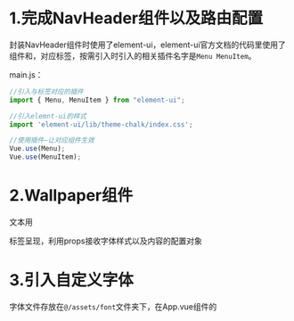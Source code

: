 # 1.完成NavHeader组件以及路由配置

封装NavHeader组件时使用了element-ui，element-ui官方文档的代码里使用了组件<el-menu>和<el-menu-item>，对应标签，按需引入时引入的相关插件名字是`Menu MenuItem`。

main.js：

~~~js
//引入与标签对应的插件
import { Menu, MenuItem } from "element-ui";

//引入elemnt-ui的样式
import 'element-ui/lib/theme-chalk/index.css';

//使用插件—让对应组件生效
Vue.use(Menu);
Vue.use(MenuItem);
~~~

# 2.Wallpaper组件

文本用<p>标签呈现，利用props接收字体样式以及内容的配置对象

# 3.引入自定义字体

字体文件存放在`@/assets/font`文件夹下，在App.vue组件的<style>中用`@font-face`自定义字体：

~~~css
@font-face {
  /*
  	font-family:指定自定义字体的字体名
    src:url指定自定义字体文件的路径;format与字体文件后缀对应（ttf对应truetype）
  */
  font-family: "庞门正道粗书体";
  font-weight: 400;
  src: 
    url(~@/assets/font/庞门正道粗书体.ttf) format("truetype");
}
~~~

免费字体文件下载网站：[免费字体 - 字体大全 - 字体安装包免费下载 - 图星人 (txrpic.com)](https://www.txrpic.com/ziti/?utm_source=360&utm_term=527)

# 4.Scale组件

模板内容：`<div class="container"><slot></slot></div>`，相当于一个组件外框，插槽<slot>替换为其它组件

# 5.Screen组件

类似于Scale组件的作用，做一个组件外框

# 6.Home页面基本结构

~~~html
<scale
  v-for="example in examples"
  :key="example.type"
  :data="example.scale"
>
  <screen :type="examples.type">
    <wallpaper :data="example.data" />
  </screen>
</scale>
~~~

# 7.Scale组件处理props接收的数据

props接受的数据width、height、x、y都是用数组表示的范围，我们在Scale组件中定义计算属性current，希望结合props接收的另外两个属性（progress、domain）得到一个对象，属性width、height、x、y值为具体值。

虽然暂时不明白计算的准确意义，但是current计算属性的实现还是有所收获的——**将一个对象加工处理成另一个（同属性名、不同值）对象**。

~~~js
current: function () {
  /*
  	this.data.range是一个对象，Object.keys获取其属性名的数组
  	利用数组的reduce方法重新构造一个对象：
  		一般reduce方法用来求和，我们把reduce的初始值也就是第二个参数设为{}，遍历方法
  		也就是第一个参数的函数体，每次为空对象添加一个属性
  */
  return Object.keys(this.data.range).reduce((obj, key) => {
    const [r0, r1] = this.data.range[key];//数组的解构赋值（对应位置进行赋值），得到
    /*
    	对属性key进行加工，得到key的值
    */
    obj[key] = ...;
    return obj;
  }, {});
},
~~~

# 8.Wallpaper可缩放实现

首先进行代码更新部分的解析：

## 新增方法：

### `@/utils/math.js-function map`：

~~~js
export function map(v, d0, d1, r0, r1) {
  const t = (v - d0) / (d1 - d0);
  return r0 * (1 - t) + r1 * t;
}
~~~

记返回值为`x`，由`r0 * (1 - t) + r1 * t = x`可得：

`(v - d0)/(d1 - d0) = (x - r0)/(r1 - r0)`

即d0和d1是一个范围，r0和r1是另一个范围，v属于[d0, d1]，**返回值x在[r0, r1]范围内的位置与v在[d0, d1]的位置相同**。

### `@/utils/math.js-function constrain`：（约束函数）

~~~js
export function constrain(value, min, max) {
  return Math.min(max, Math.max(min, value));
}
~~~

**返回三个数中大小中间的那一个数**（三个数，其中任意两个取大，再和另一个数取小，得到中间数）

## 新增混入：

### `@/mixins/useWindowScroll.js`：

~~~js
import { constrain } from "../utils/math";

export const useWindowScroll = (
  minY = 0,
  maxY = 200,
  minX = 0,
  maxX = 200
) => ({
  data: () => ({
    scrollY: 0,
    scrollX: 0,
  }),
  mounted: function() {
    window.addEventListener("mousewheel", ({ deltaY, deltaX }) => {
      this.scrollY = constrain(this.scrollY + deltaY, minY, maxY);
      this.scrollX = constrain(this.scrollX + deltaX, minX, maxX);
    });
  },
});
~~~

**给使用这个混入的组件增加并维护(通过监听window的鼠标滚动事件mousewheel)两个变量`scrollY`和`scrollX`记录鼠标滚动的程度**(PC端鼠标滚动只影响scrollY，scrollX意义不大)，且利用constrain函数，scrollY会被约束在minY和maxY之间。

### `@/mixins/useWindowSize.js`：

~~~js
export const useWindowSize = () => ({
  data: () => ({
    windowWidth: window.innerWidth,
    windowHeight: window.innerHeight,
  }),
  mounted: function() {
    window.addEventListener("resize", () => {
      this.windowWidth = window.innerWidth;
      this.windowHeight = window.innerHeight;
    });
  },
});
~~~

**给组件维护两个变量`windowWidth`和`windowHeight`实时记录浏览器窗口宽高**

plus：两个混入都是利用window对象，通过对window对象进行事件监听以及访问window对象的属性实现的。

## Scale组件结构与逻辑修改：

Scale组件通过props接收from、to、progress对象，from和to记录Scale的初始和结束状态（大小与位置），progress记录当前变化的进度，三个对象便可确定当前Scale组件的大小与位置。我们只需在使用Scale组件时固定from和to，动态传递progress对象，便可实现动态效果。

动态效果的基本实现逻辑就是给Scale的根元素动态添加style，修改定位属性`top`和`left`修改位置，修改`transform:scale()`的值修改大小。

plus：这里说一下`transform：scale`，通过scale并不是真正改变元素的像素大小，而是视觉效果上等价于改变像素大小（如果scale真正改变了元素的宽高像素值，那scale和width两者就构成无限循环增大的套娃了，这怎么可能）。所以我们Scale的宽高自始至终都不变，改变的只是transform-scale。然后再说一下`transformOrigin: '0 0'`这个属性，`transform`变化有一个中心点，默认在transform元素的中心位置，即`transformOrigin: '50% 50%'`，其实transformOrigin可以理解为transform变化的不动点：transform变化前后的图像重合的位置。之所以设置`transformOrigin: '0 0'`是因为我们缩放时位置改变是根据top和left，即元素左上角为中心进行定位，如果我们transform的不动点不在左上角就会出现视觉上top和left的偏移。

Scale组件内部维护计算属性`current`：

~~~js
computed: {
  current: function () {
    /*
    	解构赋值起别名
    */
    const { x: fromX, y: fromY, width: fromW, height: fromH } = this.from;
    const { x: toX, y: toY, width: toW, height: toH } = this.to;
    return {
      x: map(this.progress, 0, 1, fromX, toX),
      y: map(this.progress, 0, 1, fromY, toY),
      /*
      	记Home组件中的scale（toW / fromW、toH / fromH）为S
      	progress∈[0, 1],对应的scale的值∈[1, S]
      */
      scale: map(this.progress, 0, 1, 1, (toW / fromW + toH / fromH) / 2),
      width: fromW,
      height: fromH,
    };
  },
},
~~~

## Home组件结构与逻辑：

使用上面定义的两个混入，useWindowScroll混入维护的滚动程度变量scrollY的作用是动态关联`progress`；useWindowSize混入维护的浏览器大小数据windowWidth用来动态关联传递给<scale>的`to`对象，让缩小至最小时<scale>无论浏览器多大，始终处于中心位置。

# 9.<keep-alive>缓存导航列表里对应的几个路由组件，防止路由组件的销魂

# 10.Wallpaper组件用<canvas>代替<p>渲染画面

逻辑方面说白了就是把以前用样式表现的东西，现在通过canvas绘制出来，props接收的和样式相关的属性不变，但需要多加两个属性`width`和`height`，因为<canvas>绘制之前需要设置其大小。然后组件方法就一个`render`（渲染canvas内容），在组件`mounted`以及`props`配置属性改变时调用。

## 存在bug：

目前在Home组件中给Wallpaper组件传的配置项指定的字体是我们在App.vue的<style>中用`@font-face`自定义的字体，首次进入项目页面，或者进入项目页面后刷新，canvas绘制文字时字体不生效，一旦页面大小改变（Wallpaper中用watch监视了props属性的改变，会重新调用`render`方法），也就是再次调用`render`方法，字体就会立即生效。也就是说`mounted`中调用`render`函数时没能成功使用自定义字体。怀疑原因是`@font-face`自定义的字体并不是定义了就直接加载，而是在应用时动态加载，所以我认为是第一次调用`render`时初次使用自定义的字体，这时候自定义字体还没有加载成功，我们就进行了<canvas>的绘制，所以没有生效。当以后再调用`render`方法时字体已加载完毕，就可以正常绘制了。

## 解决bug：

我们只需保证每次渲染时执行`drawColorWords`之前字体已经加载完毕即可。`new FontFace`返回一个字体对象，字体对象的方法`load`根据字体是否已经加载成功返回`Promise`对象，**这里的加载成功是建立在@font-face自定义字体基础之上的，所谓加载成功就是指执行了@font-face，所以new FontFace不能脱离@font-face独立存在，App.vue中的@font-face不可删除**。如果字体加载成功，返回的`Promise`成功的原因就是这个字体对象，加载失败返回什么就不重要了。

我们只需要每次渲染时执行`drawColorWords`之前`await new FontFace().load()`即可保证字体加载完毕。

### FontFace：

FontFace构造函数，接收三个参数

* 第一个参数，字体名（要与对应的`@font-face`的字体名一致）
* 第二个参数，`url()`，url内写字体资源文件，目前项目中我们通过`import fontUrl from 字体文件`的方式获得url的内容（这个也和`@font-face`中url指向的文件一致）
* 第三个参数，字体配置对象，暂时项目中未用到。

FontFace对象的方法：`load`，根据字体是否加载成功返回Promise。

### 留下优化思路：

其实只有props数据发生改变进行`render`时才需要重新加载字体，而监听屏幕大小的改变时调用`render`函数，此时字体并没有改变，所以`render`中没必要`await new FontFace().load()`

# 11.Wallpaper增加pattern渲染模式

以前Wallpaper的props接受的bgcolor和textcolor分别对应背景颜色和文字颜色，`fillStyle`设置为对应的颜色然后填充背景和文字即可。这种渲染模式记为`color`渲染模式。在Wallpaper的props增加mode属性进行标识。

现在拓展mode的pattern模式。说白了就是在canvas进行填充背景和文字时设置`fillStyle`不是单纯的颜色，而是用`ctx.createPattern`创建的`fillStyle`。

对于pattern渲染模式，Wallpaper接收`background`和`text`属性从单一颜色拓展为对象类型：

~~~js
background: {
    backgroundColor: "white",
    type: "line",
    patternColor: "#ddd",//线条颜色
    rotation: -45,//线条旋转
},
~~~

Wallpaper中的`render`函数根据`mode`属性进行不同模式的渲染：

~~~js
async render() {
  await this.loadFont();
  switch (this.mode) {
    case "color":
      drawColorWords(this.$refs.canvas, this.width, this.height, this.options);
      break;
    case "pattern":
      drawPatternWords(this.$refs.canvas, this.width, this.height, this.options);
      break;
  }
},
~~~

核心就在于`drawPatternWords`如何实现的：

说白了我们和曾经的`color`渲染模式的区别就在于一个`fillStyle`的构造。

接下来从Wallpaper开始走一遍渲染流程：

~~~js
async render() {
      await this.loadFont();
      /*
      	Wallpaper组件props接收的mode参数值为"pattern"决定了进行pattern渲染，执行drawPatternWords
      */
      switch (this.mode) {
        case "color":
          drawColorWords(this.$refs.canvas, this.width, this.height, this.options);
          break;
        case "pattern":
          drawPatternWords(this.$refs.canvas, this.width, this.height, this.options);
          break;
      }
    },
~~~

进入`@/utils/canvas.js`的`drawPatternWords`方法：

~~~js
/*
	说白了drawPatternWords的作用就是一个语义化的连接drawWords的中间函数
*/
export function drawPatternWords(...args) {
    drawWords("pattern", ...args);
}
~~~

`function drawWords`：

~~~js
/*
	说白了我们绘制的核心逻辑就是两步：先填充矩形给整个canvas渲染背景，再填充文字渲染内容,具体不同的绘制模式就是决定了fillStyle的不同
	所以我们下面需要chooseFillStyle函数获得不用模式的填充样式fillStyle
*/
export function drawWords(type, canvas, width, height, { fontSize, background, text, title, fontFamily }) {
    let context = createContext(canvas, width, height);
    /*
    	进入chooseFillStyle获取type渲染类型（"pattern"）的填充样式
    */
    const { backgroundFillStyle, textFillStyle } = chooseFillStyle(type, {
        background,
        text,
        context,
    });
    context.beginPath();
    context.textAlign = "center";
    context.textBaseline = "middle";
    context.font = `${fontSize}px ${fontFamily}`;
    /*
    	设置填充样式fillStyle之后渲染背景
    */
    context.fillStyle = backgroundFillStyle;
    context.fillRect(0, 0, width, height);
    /*
    	设置填充样式fillStyle之后渲染文字
    */
    context.fillStyle = textFillStyle;
    context.fillText(title, width / 2, height / 2);
}
~~~

`function chooseFillStyle`：

~~~js
function chooseFillStyle(type, { background, text, context }) {
    /*
    	对于color渲染模式，当初Wallpaper组件接收的background和text值就是单纯的一个颜色值，直接返回这个颜色值作为填充背景即可
    */
    if (type === "color") {
        return {
            backgroundFillStyle: background,
            textFillStyle: text,
        };
    /*
    	对于pattern渲染模式，说白了核心就是利用canvas原生方法ctx.createPattern创建一个填充样式，createPattern方法封装了原生方法ctx.createPattern，这里我们进入createPattern方法
    */
    } else if (type === "pattern") {
        return {
            backgroundFillStyle: createPattern(context, background),
            textFillStyle: createPattern(context, text),
        };
    }
}
~~~

`createPattern`：

~~~js
function createPattern(
    containerContext,
    { type, width = 50, height = 50, rotation = 0, ...options }
) {
    /*
    	createPattern的核心逻辑是对containerContext.createPattern这个原生获取填充样式的方法进行封装
    	这个原生方法的第一个参数可以是image或者canvas，第二个参数为重复方式。
    	对于pattern渲染模式，我们使用canvas去构造填充样式。
    	pattern模式下Wallpaper接收的background和text是一个对象，其中的type属性决定了我们构造canvas的样式，type为"line"时，background或者text对象的几个属性为：
    	    type: "line",
    		backgroundColor: "#89E089",
            patternColor: "currentColor",
            rotation: -45,
        这几个属性属于background或者text（两者自己的对象就包含四个属性），我们利用这几个属性去绘制一个canvas，这个canvas是用来做containerContext.createPattern方法的第一个参数的
    */
        
    /*
    	下面就是构建做containerContext.createPattern方法的第一个参数的canvas
    	line函数就是给新创建的canvas画线条，背景颜色对应backgroundColor，线条颜色对应patternColor，下面进入line函数
    */
    const canvas = document.createElement("canvas");
    const context = createContext(canvas, width, height);

    switch (type) {
        case "line":
            line(context, width, height, options);
            break;
    }

    /*
    	用上面构造的canvas给ctx.createPattern创建一个填充样式
    */
    const pattern = containerContext.createPattern(canvas, "repeat");
    /*
    	pattern.setTransform，原生方法，修改fillStyle的变换矩阵（类似于canvas的transform方法）
    */
    const matrix = transformMatrix(2, rotation);
    pattern.setTransform(matrix);

    return pattern;
}
~~~

（line函数进行线条绘制/pattern.setTransform进行canvas旋转变换）

line函数进行线条绘制：

`function line`：

~~~js
function line(context, width, height, { backgroundColor, patternColor }) {
    /*
    	line函数只是把canvas背景绘制成backgroundColor颜色，垂直画一个颜色为patternColor的线条
    	旋转相关的效果在上面createPattern函数中进行处理
    */
    context.fillStyle = backgroundColor;
    context.fillRect(0, 0, width, height);
    context.strokeStyle = patternColor;
    context.beginPath();
    context.moveTo(50, 0);
    context.lineTo(50, 50);
    context.stroke();
}
~~~

pattern.setTransform进行canvas旋转变换：

`transformMatrix`：

~~~js
/*
	构造pattern.setTransform(matrix)的matrix参数，pattern.setTransform和ctx.transform方法参数类似，但pattern.setTransform参数是以一个数组形式，参数意义完全相同，只是格式不同。
	暂且先忽略dpr的值，其实abcd这样设置就等价于旋转变化用transform来表示而已（可回顾canvas学习笔记）。
*/
function transformMatrix(dpr, rotation) {
    const radian = (rotation * Math.PI) / 180;
    const matrix = {
        a: Math.cos(radian) * (1 / dpr),
        b: Math.sin(radian) * (1 / dpr),
        c: -Math.sin(radian) * (1 / dpr),
        d: Math.cos(radian) * (1 / dpr),
        e: 0,
        f: 0,
    };
    return matrix;
}
~~~

这样经过 画线+旋转（创建一个canvas上面画线，然后用这个canvas创建填充样式，让后让填充样式旋转变换），在`createPattern`函数中，我们就获得了一种`fillStyle`。`chooseFillStyle`函数中把背景和文字的fillStyle对象返回给`drawWords`函数，然后就是简单的填充样式设置之后的渲染了。

# 12.canvas画质优化

曾经创建canvas时直接`canvas.height = height`，`canvas.width = width`。这样相当于创建的canvas独立像素（canvas学习笔记相关概念）就是width*height的。**单位空间内（这个空间是指周围的dom形成的参照大小）canvas独立像素的多少决定了canvas的视觉清晰度**

~~~js
export function createContext(canvas, width, height) {
  /*
  	我们创建2width*2height独立像素的canvas
  	与之对应canvas的宽高（相对于周围dom）也变成了原来的2倍
  	我们需要canvas的相对dom的大小还是width*height的效果，就用过canvas.style.width去设置，设置为width*height(px)，就完成了在width*height(px)的dom空间内canvas有了更多的独立像素
  	但由于canvas绘制时的坐标以及长短都是基于独立像素的，所以要想处理后的canvas坐标与原来的canvas视觉效果统一，还需要执行context.scale(2, 2);
  */
  canvas.height = height * 2;
  canvas.width = width * 2;
  canvas.style.width = width + "px";
  canvas.style.height = height + "px";
  const context = canvas.getContext("2d");
  context.scale(2, 2);
  return context;
}
~~~

## `createPattern`封装方法中调用`transformMatrix`第一个参数的传值为2：

其实通过createPattern原生方法创建的`fillStyle`也是基与canvas独立单位填充时进行覆盖的。因为我们创建的canvas是独立像素在x和y方向都是2倍“密度”，所以进行transform修改pattern变换矩阵（同canvas变换矩阵）时a、b、c、d都除2。（由canvas学习笔记可知这个都除2的操作相当于canvas（pattern）缩放，让背景的线条更密集）。详细原理不很清楚（为什么时除2不是乘2，不清楚填充时fillStyle与canvas的匹配机制是px对应还是独立单位对应），但对应关系一定是这样。

# 13.Wallpaper增加image渲染模式

`drawImageWords`的绘制逻辑就是先执行`context.drawImage(image, 0, 0, width, height);`绘制图片作为背景，然后再在canvas中心绘制文本即可。

在执行`drawImageWords`之前，需要图片已经加载完毕

~~~js
async render() {
  await this.loadFont();
  switch (this.mode) {
    case "color":
      drawColorWords(this.$refs.canvas, this.width, this.height, this.options);
      break;
    case "pattern":
      drawPatternWords(this.$refs.canvas, this.width, this.height, this.options);
      break;
    case "image":
      /*
      	用await等待loadImage函数执行完毕
      */
      await this.loadImage();
      drawImageWords(this.$refs.canvas, this.width, this.height, { ...this.options, image: this.image });
      break;
  }
},
~~~

`loadImage`函数我认为写的就很精妙：需要充分理解`await`的作用：**等待await后面的函数执行完毕才继续执行后文代码**。

我们的目标就是希望image对象完全加载（表现就是执行onload函数），所以我们等待图片的生命周期onload函数执行完毕的代码：

~~~js
await new Promise((resolve) => {
    image.onload = function() {
        resolve(image);
    }
})
~~~

~~~js
async loadImage() {
  this.image = await new Promise((resolve)=>{
    const newImage = new Image();
    newImage.src = this.options.imageURL;
    newImage.onload = function() {
      resolve(newImage);
    }
  })
}
~~~

**我认为这也是一个模板型的代码：等待某些资源的某个生命周期（这个生命周期最好有相关的回调函数）：**

~~~js
await new Promise((resolve) => {
    资源.生命周期函数(){
        resolve()
    }	
})
~~~

# 14.背景用图片进行绘制时进行canvas与image的大小匹配

我们的目标是在canvas上绘制图片时，在不对图片进行改变宽高比的拉伸的情况下，尽可能多的展示出来图片的内容。

`context.drawImage(image, sx, sy, sw, sh, 0, 0, width, height)`，说白了我们就是要裁剪图片，也就是确定`sw`和`sh`

先比较图片和canvas的宽高比，如果canvas比较宽，那我们就以图片的宽为主：`sw = imageWidth`，这是为了尽可能多的展示出来图片的内容。

我们毕竟是要把图片渲染到canvas上，为了保证不改变呈现出来的图片的宽高比，就是要保证大小为`sw*sh`的图片和canvas的宽高比相同，我们令`sh = sw * contextAspect`。这样就保证执行`ctx.drawImage`时`sw*sh`的图片绘制到`width*height`的canvas上是等比例缩放。

~~~js
function drawImage(context, image, width, height) {
    const { width: imageWidth, height: imageHeight } = image;
    const imageAspect = imageHeight / imageWidth;
    const contextAspect = height / width;
    let sw, sh;
    if (imageAspect > contextAspect) {
        sw = imageWidth;
        sh = sw * contextAspect;
    } else {
        sh = imageHeight;
        sw = sh / contextAspect;
    }
    const sx = (imageWidth - sw) / 2;
    const sy = (imageHeight - sh) / 2;
    context.drawImage(image, sx, sy, sw, sh, 0, 0, width, height);
}
~~~

其实这个适配算法的形象理解为：我们脑中想象，让图片缩小至完全在canvas内部的中心位置（此时图片的两条对边紧贴canvas的两条边，具体是宽边紧贴还是高边紧贴那就和图片和canvas的宽高比有关了），我们想在canvas上呈现出来的图片的部分，就是：此时把图片等比例放大，直至另外两个在canvas内部的图片的对边紧贴canvas，此时canvas内部的图片部分，就是我们需要绘制的部分。

# 15.删除Scale组件，Scale组件负责的缩放以及定位功能用Home组件的一个<div>实现；给Screen组件增加图片边框

首先我们删除Scale组件，其缩放和定位由一个div完成的话，就把原来Scale组件中对于定位属性和大小属性的计算逻辑需要移动到Home组件中，所以Home组件中transform属性实际上就是Scale中的计算逻辑：

~~~js
transformed() {
  const { from, to } = this.dimension;
  const {
    x: fromX,
    y: fromY,
    width: fromW,
    height: fromH,
    scale: fromS,
  } = from;
  const { x: toX, y: toY, width: toW, height: toH, scale: toS } = to;
  return {
    x: map(this.progress, 0, 1, fromX, toX),
    y: map(this.progress, 0, 1, fromY, toY),
    width: map(this.progress, 0, 1, fromW, toW),
    height: map(this.progress, 0, 1, fromH, toH),
    scale: map(this.progress, 0, 1, fromS, toS),
  };
},
~~~

在这个版本之前，from、to对象中to的width和height代表是滚轮滚动后Wallpaper最终的大小（`width: this.windowWidth*scale;height: this.windowWidth * scale`），但现在from还是代表全屏，to只是代表Wallpaper矩形比例的变化（`width: this.windowWidth;height: this.windowWidth * macAspect`，width和height并没有乘scale）,所以现在Home组件中`transform`属性实时计算的width和height只是一种Wallpaper比例的呈现（鼠标滚动之前宽高比就是浏览器宽高比，且宽就是浏览器宽；向下滚动至极限时，宽高比就是mac机的宽高比）。在Home组件中，我们把transform实时计算的宽高传递给Screen和Wallpaper作为宽高，然后Home组件中的div通过`transform: scale(${transformed.scale}, ${transformed.scale})`进行缩放。这里说这个form和to就是因为曾经在scale组件中current计算的width和height一直都是定值from.width和from.height，计算逻辑移动到Home组件里了，transform.width和transfrom.height却成了用map函数实时计算的了，可能有点懵：宽高都动态传递给screen和Wallpaper了，那为什么还要div中使用transform进行缩放，那岂不是重复缩放了，其实不然，因为我们修改了to对象，to只是代表一种宽高比例的变化，而不是具体大小的变化，宽一直都是全屏宽，所以传给screen和Wallpaper的大小仍然某种程度上还是和以前一样，是一个定值。

Screen组件给Wallpaper添加图片边框

Screen组件：

~~~js
borderWidth: `${border.top}px ${border.right}px ${border.bottom}px ${border.left}px`,
borderStyle: 'solid',//默认值是none，需要设置为solid才有边框
borderImage: `url(${src})`,
borderImageSlice: `${meta.top} ${meta.right} ${meta.bottom} ${meta.left}`,
~~~

我们通过borderImage给wallpaper增加边框，borderImage和borderImageSlice属性配合使用，borderImageSlice是指把borderImage指定的图片按上、右、下、左的顺序画四条线，把图片分成9宫格，中间的一块默认丢弃，原图剩下四边四角，四角默认直接呈现应该是，四边默认会拉伸（这些都可以通过相关属性进行设置），也就是原图切出来的四边的图片拉伸后作为一个border边。光依靠上面这四个设置（边框不为none，有具体的边框宽度，用图片作为边框外观），其实我们就完成了边框的添加。

目前的难点就是：

我们的canvas大小是适配屏幕的，所谓屏幕适配就是浏览器展示多少，我们根据浏览器展示的大小获得一个大小，也就是说我们如果进行了页面缩放，我们浏览器中展示了很大的空间，其它的普通dom元素视觉上都变得很小（实际原因是浏览器展示范围变大），此时我们的canvas依然在我们眼中大小恒定，不会因为浏览器的大小缩放而在视觉上也随之缩小。我们希望我们给canvas添加的边框同样也适配屏幕，所以边框宽度就不能直接用borderImageSlice切图时用的meta（meta中切图时用的是边框的真实大小），图片Screen中border计算属性用来计算适配屏幕的边框宽度：

~~~js
border() {
  /*
  	containerWidth和containerHeight是Home组件中传过来的canvas的真实大小
  */
  const { width: containerWidth, height: containerHeight } = this;
  /*
  	meta中的大小数据都是指边框图片的真实大小，left、right、bottom和top指borderImageSlice切图时图片边缘距离对应切线的大小，我们可以用imageWidth - sliceLeft - sliceRight计算出边框图经过切图后中心部分留出了多少宽度用来呈现canvas
  */
  const {
    width: imageWidth,
    height: imageHeight,
    left: sliceLeft,
    right: sliceRight,
    bottom: sliceBottom,
    top: sliceTop,
  } = this.meta;
  const contentWidth = imageWidth - sliceLeft - sliceRight;
  const contentHeight = imageHeight - sliceBottom - sliceTop;
  /*
  	因为canvas的大小是适配屏幕的，我们让边框适配屏幕只需要让边框的大小和canvas保持固定一个比例即可
  	边框需要缩放的比例 = canvas真实大小 / 边框图片给canvas留的空间 = containerWidth / contentWidth
  */
  const ratioX = containerWidth / contentWidth;
  const ratioY = containerHeight / contentHeight;
  const left = Math.ceil(sliceLeft * ratioX);
  const right = Math.ceil(sliceRight * ratioX);
  const top = Math.ceil(sliceTop * ratioY);
  const bottom = Math.ceil(sliceBottom * ratioY);
  return {
    left,
    right,
    top,
    bottom,
    width: containerWidth,
    height: containerHeight,
  };
},
~~~

因为通过borderImage添加的边框一般都比较大，所以为了保证wallpaper的canvas仍然位于原先的位置：我们需要在Screen中用定位向上向左移动一下增加了边框的元素，最终Screen组件结构：

~~~html
<template>
  <div
    class="container"
    :style="{
      /*
            消除边框较大带来的内容偏移
      */
      left: -border.left + 'px',
      top: -border.top + 'px',
      /*
      		单纯大小的设置
      */
      width: border.width + 'px',
      height: border.height + 'px',
      /*
      		添加图片边框      
      */
      borderWidth: `${border.top}px ${border.right}px ${border.bottom}px ${border.left}px`,
      borderStyle: 'solid',
      borderImage: `url(${src})`,
      borderImageSlice: `${meta.top} ${meta.right} ${meta.bottom} ${meta.left}`,
    }"
  >
    <slot></slot>
  </div>
</template>
~~~

# 16.防止浏览器滚动条的出现

默认body标签的`overflow`属性值为`auto`，也就是当body内的元素超出body时，自动添加滚动条，设置为`overflow: hidden;`即可。

# 17.bug修复

## bug1:鼠标滚动缩放wallpaper时，canvas闪动（不能直接呈现出最终大小）

bug具体描述：因为Scroll组件的存在，我们观察此bug还是很清晰，我们注释掉Scroll组件，会清晰的发现：当我们滚动鼠标滚轮缩小Wallpaper时，第一瞬间缩小后的Wallpaper和缩小前的Wallpaper宽高比例相同，然后突然发生变化至width和height指定的理论宽高比；鼠标滚轮滚动放大Wallpaper时，同理，第一瞬间和放大前的宽高比相同，然后突然变化至理论宽高比。

原因：Home组件中`transform`计算属性根据滚动进度`progress`动态计算Wallpaper的宽高以及包裹Scroll组件的div的缩放比例scale。因为在鼠标滚动时`progress`值发生变化，导致`transform.scale`变化，会直接完成Wallpaper的缩放，但`progress`值发生变化同样导致了传递给Wallpaper的`height`值发生变化，Wallpaper中对width属性的监视，触发了`render`函数，导致Wallpaper重新渲染，高度再次变化，也就形成了我们看到的闪动bug。逻辑上其实这样写没问题，毕竟计算机高速计算，两者不应该这种顺序感这么强才对，应该就是一瞬间两者完成，不会闪动。究其原因是因为`render`函数耗时太大，准确来说是`render`函数加载字体耗时太大。不管每次渲染是否更换了新字体，我们都把字体重新加载一遍：

~~~js
async render() {
  /*
  	render函数体第一步：执行loadFont
  */
  await this.loadFont();
  switch (this.mode) {
    case "color":
      drawColorWords(this.$refs.canvas, this.width, this.height, this.options);
      break;
    case "pattern":
      drawPatternWords(this.$refs.canvas, this.width, this.height, this.options);
      break;
    case "image":
      await this.loadImage();
      drawImageWords(this.$refs.canvas, this.width, this.height, { ...this.options, image: this.image });
      break;
  }
},
~~~

`loadFont:`

~~~js
async loadFont() {
  /*
  	耗时关键：等待新字体加载完毕（new FontFace().load()函数）
  */
  this.fontFace = await new FontFace(this.options.fontFamily, `url(${this.options.fontURL})`).load();
},
~~~

所以我们要对字体加载进行优化：

~~~js
async loadFont() {
  /*
  	根据字体对象的loaded属性判断字体如果已经加载完毕就不再加载了
  */
  if(this.fontFace && this.fontFace.loaded) {
    return;
  }else {
    this.fontFace = await new FontFace(this.options.fontFamily, `url(${this.options.fontURL})`).load();
  }
},
~~~

经过字体加载的优化，目前对于`"color"`和`"pattern"`绘制模式，都不会出现闪动bug了，但是对于`"image"`绘制模式，还是会出现闪动bug，肯定是因为`loadImage();`函数的调用消耗了大量时间。需要进行优化：

~~~js
async loadImage() {
  /*
  	根据图片对象的complete属性判断图片如果加载完毕就不再加载了
  */
  if (this.image && this.image.complete) {
    return;
  } else {
    this.image = await new Promise((resolve) => {
      const newImage = new Image();
      newImage.src = this.options.imageURL;
      newImage.onload = function () {
        resolve(newImage);
      };
    });
  }
},
~~~

但是目前的优化逻辑，如果传入新的图片或者字体，也会判断为不再加载新的资源。所以还要修改一个逻辑，在检测到options发生变化时，让`this.image`和`this.fontFace`置为`undefined`，这样或许不是最有方案，但可以确保在新的图片或者字体传入时，我们会进行加载。

~~~js
options: {
  deep: true,
  handler(oldData, newData) {
    if (newData.fontURL !== oldData.fontURL) this.fontFace = undefined;
    if (newData.imageURL !== newData.imageURL) this.image = undefined;
    this.render();
  },
},
~~~

## bug2:如果把Screen组件注释掉，手动拉伸浏览器致使Wallpaper大小于位置进行变化，会出现边框残影，我认为应该是浏览器渲染速度低导致的，应该不是我们的错

创建canvas的上下文时不加边框即可。

# 18.Screen组件内使用element-ui走马灯组件呈现Wallpaper

其实简简单单用<el-carousel>和<el-carousel-item>去包裹<Wallpaper>即可，但是却一直出不来效果，经过排查发现因为Wallpaper组件中canvas标签用了一个div进行包裹，这个div使用了`flex`布局且`justify-content: center;`导致的。canvas外层的div结构已经删除。

# 19.提取Scale组件，完成定位功能（fixed可选）和缩放功能

Scale组件接收from和to两个状态对象和一个progress值，组件内部完成当前状态的计算。所以在把计算逻辑集成到Scale组件之后，Home组件需要得到当前的Scale的状态值（width和height）并传给Wallpaper和Screen（Home组件中维护data项screenSize对象）。所以使用全局事件总线给Home组件传值：**把`this.$emit`放在了transform计算属性里，经过测试，组件初始化时computed会执行一次，然后在每次transfrom变化时会再次执行，transform变化就代表Scale的当前状态值（width、height）发生改变，正好就传给父组件，比把$emit放在updated生命周期中要好（触发更加准确）。**

还有一个知识点：因为Scale组件的定位功能我们希望通过一个布尔值fixed来选择性使用（如果fixed为false，我们就只根据from、to、progress来计算宽高的当前状态），所以我们可以使用`:style`的数组写法：

~~~html
<div
:style="[
    fixed && {
    position: 'absolute',
    left: transformed.x + 'px',
    top: transformed.y + 'px',
    zIndex,
    },
    {
    transformOrigin: 'left top',
    transform: `scale(${transformed.scale}, ${transformed.scale})`,
    width: transformed.width + 'px',
    height: transformed.height + 'px',
    },
    styles,
]"
>
<slot />
</div>
~~~

（**数组里可以包含若干个样式集合对象，而且样式对象的生效与否可以通过布尔值动态控制：`:style="[bool&&{}]"`**）而且在计算`transfrom`的返回值时，我们使用了相同的语法结构：

~~~js
const boundingBox = {
    /*
    	若fixed为false，就没有后面的对象，说白了 fixed&&{} 就等价于if(fixed)return {}
    */
    ...(fixed && { x: map(progress, 0, 1, fromX, toX) }),
    ...(fixed && { y: map(progress, 0, 1, fromY, toY) }),
    width: map(progress, 0, 1, fromW, toW),
    height: map(progress, 0, 1, fromH, toH),
    scale: map(progress, 0, 1, fromS, toS),
};
~~~

# 20.优化canvas清晰度

我们增加canvas独立像素密度的时候，并不是增加的密度越大越好，如果太大，性能会降低很多，经过测试，确实是越大越清晰没毛病。

但终归有一个比较合适的值，适配设备的物理像素，且性能较好。

` window.devicePixelRatio`（pixel：[ˈpɪks(ə)l]像素）：设备中多少个物理像素来渲染一个css像素。

我们让canvas独立像素与css像素的比值等于` window.devicePixelRatio`。（一种选择而已，设备如果devicePixelRatio高，也就是物理像素多，那自然我们canvas独立像素密度扩展的也越大，越清晰）

# 21.给element-ui组件修改样式

实际上对于element-ui组件库里的组件，**组件名其实就是对应的这个组件的类名**，例如让导航组件<el-menu>里的<el-menu-item>靠右排列，那么直接在style里写：

~~~css
.el-menu {
  display: flex;
  justify-content: flex-end;
}
~~~

# 22.实现Editor页面的Wallpaper预览

如果从Home页面点击Wallpaper，则进入Editor页面，并且呈现点击的Wallpaper，如果从导航栏进入Editor页面，则默认呈现一个Wallpaper即可。

这里就涉及Home页面到Editor页面路由转跳时如何传递信息，考虑到Wallpaper的配置对象比较复杂，没有选择路由传参，我选择了浏览器会话存储结合路由组件`activated`和`deactivated`两个生命周期完成预期效果。

我们在Home组件中如果点击了Wallpaper，那么在路由转跳之前进行会话存储`sessionStorage.setItem("wallpaperInfo", JSON.stringify(example));`，然后在进入Editior页面的时候读取这个对象传给Wallpaepr即可，但是不能在`mounted`生命周期中进行读取，因为Editor页面是被<keep-alive>缓存的路由组件（绘制进度需要保存），所以要在`activated`中进行读取（有则读，无则读取组件存储的Wallpaper信息），然后在`deactivated`路由组件失活时清除会话存储`sessionStorage.removeItem("wallpaperInfo")`清除状态以便下一次进入Editor时进行逻辑判断（会话存储有则读，无则读取组件存储的Wallpaper信息）。

但是在Editor中Wallpaper组件的大小和定位是我们写死的。Wallpaper的大小我们设置了屏幕宽高。使用了一个div进行缩放，并把Wallpaper平移至<el-main>预览区域的中心。

计算缩放比例以及平移距离：

~~~js
computed: {
  transformed() {
    const padding = 30;
    /*
    	mainHeight和mainWidth为预览区域的大小
    */
    const mainHeight = this.windowHeight - 61 - 200;
    const mainWidth = this.windowWidth - 300;
    /*
    	预览区域给Wallpaper一些边距，减去padding即为呈现Wallpaper区域的大小
    */
    const width = mainWidth - padding * 2;
    const height = mainHeight - padding * 2;
    /*
    	这里为缩放的核心逻辑：缩放后的Wallpaper需要能在Wallpaper区域（width，height）放的开
    	所以我们选择sh,sw中较小的那一个（缩小的多）比例进行缩小
    */
    const sh = height / this.windowHeight;
    const sw = width / this.windowWidth;
    const scale = Math.min(sh, sw);
    /*
    	上面的scale保证了缩放后的Wallpaper小于width*height的空间，只需要Wallpaper居中即可
    	this.windowWidth * scale即为缩放后Wallpaper的视觉宽度
    	this.windowHeight * scale即为缩放后Wallpaper的视觉高度
    	利用translate让元素居中的简单计算：
    	translateX = ( 容器宽度 - 元素宽度 ) / 2
    	translateY = ( 容器高度 - 元素高度 ) / 2
    */
    const translateX = (mainWidth - this.windowWidth * scale) / 2;
    const translateY = (mainHeight - this.windowHeight * scale) / 2;
    return {
      scale,
      translateX,
      translateY,
    };
  },
},
~~~

# 23.AttributeTree组件的实现（Editor页面完成对Wallpaper配置属性的修改）&&实现color模式的修改树数据结构

这是一个基于（结合）数据结构创作的组件，也就是说**根据不同的数据结构我们可以获得组件不同的表现（结构、功能）**。

数据结构：

~~~js
export const color = {
  type: "container",
  children: [
    {
      type: "text",
      key: "title",
      name: "Title",
      placeholder: "Please input title",
    },
    {
      type: "color",
      key: "text",
      name: "Title Color",
    },
    {
      type: "color",
      key: "background",
      name: "Background Color",
    },
    {
      type: "number",
      key: "fontSize",
      name: "Font Size",
    },
  ],
};
~~~

`color.children`是我们想要遍历生成组件的真实数据部分，我们的总体思路是`AttributeTree`组件的基本结构是遍历数据结构生成自身，就像递归一样，一个children项我们希望生成一个`AttributeTree`组件，所以我们构造color对象时，就不可能让`children`里的子项成为`color`的最上层项，这样就会造成`AttributeTree`无脑遍历生成`AttributeTree`无限嵌套，这里的逻辑总结比较抽象，至于数据结构为什么要上面那样设计，直接看`AttributeTree`组件的结构：

~~~js
<template>
  <div v-if="options.type === 'container'">
    <attribute-tree
      v-for="child in options.children"
      :options="child"
      :key="child.key"
      :values="values"
    />
  </div>
  /*
  	field组件就是一个壳子，里面一个span，一个slot，flex布局justify-content: space-between，说白了就是给slot按钮加一个name，并且name和按钮在一行的两端，比较美观
  */
  <feild v-else :name="options.name">
    /*
    	真实数据对象（children的子对象）的type属性值控制生成按钮的种类
    	key属性值用来绑定values对象的对应属性，也就是这个按钮用来对values对象的这个属性进行修改
    */
    <el-input
      v-if="options.type === 'text'"
      :placeholder="options.placeholder"
      v-model="values[options.key]"
    />
    <el-color-picker
      v-if="options.type === 'color'"
      v-model="values[options.key]"
    />
    <el-slider
      v-if="options.type === 'number'"
      v-model="values[options.key]"
      :min="10"
      :max="300"
      :style="{ width: 200 + 'px' }"
    >
    </el-slider>
  </feild>
</template>
~~~

结构分析：顶层结构是由`v-if`和`v-else`控制的同级的互斥的<div v-if="options.type === 'container'">和<feild v-else :name="options.name">，也就是说如果传给`AttributeTree`组件的`options`对象的`type`属性值为`container`，那么就遍历`options.children`生成当前`AttributeTree`的子`AttributeTree`，直到传给`AttributeTree`的`options`对象的`type`属性值不为`container`（也就是把children里的真实数据对象传给`AttributeTree`了），就说明当前的这个`AttributeTree`组件的内容就不是`AttributeTree`了，而是生成一些功能性的东西（渲染<feild v-else :name="options.name">那部分），也就意味着`AttributeTree`组件递归生成`AttributeTree`的结束。

所以说我们写一个顶级的`AttributeTree`组件，只要传给他设计好的`options`对象，就能生成与`options`对象相匹配的按钮结构树。

（`AttributeTree`除了接收`options`对象之外，还接收一个`values`对象，并且在生成壳子`AttributeTree`（v-if="options.type === 'container'"）时会原封不动的把`values`传递下去，直到生成的功能按钮绑定了`values`的某个属性，这个`values`对象就是我们顶级`AttributeTree`的父组件想利用`AttributeTree`去维护的数据对象：**Editor页面维护的example对象，也就是Wallpaper的配置对象，我们通过props传给`AttributeTree`，单向数据流props如果传递的是对象的话，子组件对props属性的修改会影响到父组件中原对象的值，虽然不提倡，但是可以，我们这里也采用的这种方式实现子组件（`AttributeTree`）传值给父组件（`Editor`），然后example属性值变了，自然起到了修改Wallpaper渲染配置的效果**）

我们在Editor页面根据`this.mode`获取对应的数据结构作为`AttributeTree`的`options`（`options`决定生成的`AttributeTree`的结构），本次只更新了`this.mode == "color"`时的数据结构，image和pattern模式的对应结构还未开发。

`Editor-computed-getAttributeOptions`：

~~~js
attribute() {
  /*
  	当前版本因为this.example.mode == "image" / "pattern" 时计算属性attribute获取不到值，所以Home页面点击color模式外的另外两个Wallpaper会报错
  */
  return getAttributeOptions(this.example.mode);
},
~~~

`utils/attribute/index.js - getAttributeOptions`：

~~~js
import { color } from "./color";
/*
	color即为最上面呈现的数据结构
*/
export function getAttributeOptions(type) {
  if (type === "color") {
    return color;
  }
  /*
  	image和pattern模式待开发
  */
}
~~~

# 24.实现image上传功能

## 前置知识：

### H5 FileReader对象进行文件操作

FileReader对象用于操作File对象或者Blob对象。

#### File对象的来源：

~~~html
/*
	file类型的input的文件上传后触发的onchange事件接收参数node，即为这个input结点
	input结点的files数组里面存放的就是上传的文件对应的File对象
*/
<input type="file" onchange="getInfo(node)">
<script>
	function getInfo(node) {
        console.log(node.files)
    } 
</script>
~~~

#### FileReader对象的相关API：

* `readAsDataURL(FileObj)`：将文件处理成URL格式的Base64字符串（**说白了就是一个字符串，这个字符串可以代替某些标签的url属性，虽然不是url，但起到同样的效果**，例如这个字符串给image标签的src属性），一般FileReader对象处理图片类型的File对象时选择。
* `readAsText(FileObj)`：将文件按照文本文件进行处理（以获取文本内容），一般FileReader对象处理文本类型的File对象时选择。

* `...`：还有其它API对应处理不同的File对象，用到再说。

#### FileReader对象的相关属性（指定生命周期的对应回调）：

* `FileReader.onload`：指定读取文件成功后执行的回调
* `...`：其他生命周期属性，用到再说。

#### **API与生命周期属性的关系**

*两者是相互对应，密不可分的，因为我们的FileReader对象使用了某个API操作了某个文件之后，对应不同的API此时FileReader对象有不同的表现，那这个表现具体在哪里呈现就需要结合生命周期函数。举例来说：`ImgFile`是一个图片类型的文件对象，`fr`是一个`FileReader`实例，先执行`fr.readAsDataURL(ImgFile)`，执行之后，我们可以在`onload`指明的回调函数中接收到一个事件对象`e`，`e.target.result`就是base64格式的字符串。如果是`readAsText`处理的文本文件，`e.target.result`就是对应的文本内容。*

**总而言之就是不同的API处理文件之后，对应生命周期回调中`e.target.result`（处理结果）不同**

拓展（另一个获取文件url的方法）：`window.URL.createObjectURL(FileObj)`方法可以返回一个文件对象的url。

## 具体实现：

`AttributeTree`组件中增加渲染结构的种类，处理图片的上传：

~~~js
<el-upload
      v-if="options.type === 'image'"
      class="upload"
      action=""
      :auto-upload="false"
      :on-change="handleChange"
      :on-exceed="handleExceed"
      :limit="1"
    >
      <el-button size="small" type="primary"> select image </el-button>
    </el-upload>
~~~

<el-upload>原本是用来上传文件的组件，但是我们暂时用不到上传功能，所以`action`属性也设置了空，说白了如果不指定`action`，也就是不使用上传功能的话，<el-upload>只是单纯对`file`类型的<input>的简单封装，说白了就是我们可以通过<el-upload>的一些事件回调获取到文件对象（说白了就是<input type="file">借用了一下样式以及事件封装而已）：

~~~js
/*
	on-change事件的回调函数（参数详情去element-ui官方文档查询即可）
*/
handleChange(file) {
  /*
  	回调的核心逻辑就是对图片类型的文件对象的处理：使用FileReader对象
  	并且完成对values（wallpaper配置对象）的修改
  */
  const reader = new FileReader();
  reader.readAsDataURL(file.raw);
  reader.onload = (event) => {
    console.log(event);
    const imageURL = event.target.result;
    this.values.imageURL = imageURL;
  };
},
~~~

## bug避雷

按理论上来讲上面的逻辑已经完成了图片上传之后对Wallpaper的属性修改，自然进行新的渲染，但是意外的是，Wallpaper组件并没有渲染新的图片，经过排查，问题代码：

~~~js
watch: {
  options: {
    deep: true,
    handler(oldData, newData) {
      if (newData.fontURL !== oldData.fontURL) this.fontFace = undefined;
      /*
      	这里并没有执行this.image = undefined，从而进行新的渲染时，没有加载新的图片
      */
      if (newData.imageURL !== newData.imageURL) this.image = undefined;
      this.render();
    },
  },
      
  ...
  
}
~~~

**vue的watch，如果深度监视一个对象，这个对象的属性值发生变化会被监听到，但是`handler`函数的`oldData`和`newData`，官方自然有对其合理性的解释....但对程序员来说这就是简简单单的vue漏洞！**

所以上面错误代码把`if`判断删除即可正常执行上传图片的渲染，但这里肯定也消耗了一定效率。

# plus：渲染image上传按钮时field组件设置单独的样式

情景：此前我们field组件的布局样式是写死的：flex布局，两头左边标题，右边按钮，对于前面的颜色选择器，以及input等都适用，但是现在对于文件上传，上传文件之后文件名列在按钮之下，如果还是以前的布局就非常不美观。所以需求：**让field组件针对一些渲染情况有不同的样式表现**：

使用`:class`的数组形式：`:class="[]"`**数组里面存放若干个变量，变量的值为字符串类型的类名（不能直接写字符串类名，所以要用data维护几个变量，其值对应一些类名）**。

`field.vue`：

~~~vue
<template>
  /*
		通过props接收的flex变量的值决定使用哪个class样式
		生成image上传相关的按钮时控制flex值即可
			<feild :flex="options.type === 'image' ? 'col' : 'row'">
		类名需要用data中的一个变量去存放
  */
  <div :class="[containerClass, flex === 'row' ? rowClass : colClass]">
    <span class="input-label">{{ name }}</span>
    <slot />
  </div>
</template>

<script>
export default {
  props: {
    name: String,
    flex: {
      default: "row",
      type: String,
    },
  },
  data() {
    return { containerClass: "container", rowClass: "row", colClass: "col" };
  },
};
</script>

<style scoped>
.input-label {
  display: inline-block;
  padding-right: 0.5em;
}

.container {
  padding: 0.25em 0.5em;
}

.row {
  display: flex;
  justify-content: space-between;
  align-items: center;
}

.col {
  display: flex;
  flex-direction: column;
  align-items: flex-start;
}

.col > span {
  margin-bottom: 0.5em;
}
</style>
~~~

# 25.代码重构

## 核心

此前Wallpaper的绘制模式为`color`、`pattern`、`image`，背景与文字的模式是统一的，绘制无法分离。

需求：重构Wallpaper的`options`配置对象的结构与`render`方法，实现背景与文字的绘制模式分离。

`Wallpaper-props-options`（Wallpaper配置对象新结构示例）：

~~~js
examples: [
  /*
  		每个配置对象包含text、background两个字对象，绘制模式的区别在于子对象的type属性：
  			type:"none":原color绘制模式，简单的颜色填充
  			type:"line":原pattern绘制模式，颜色填充之后用线条进行装饰
  			type:"image":原image绘制模式，用图片进行填充
  */
  {
    text: {
      content: "How are you?",
      fontSize: 200,
      fontFamily: "Luckiest Guy",
      fontURL,
      type: "none",
      color: "#532582",
    },
    background: {
      type: "none",
      color: "#fcbc23",
    },
  },
  {
    text: {
      content: "How are you?",
      fontSize: 200,
      fontFamily: "Luckiest Guy",
      fontURL,
      type: "line",
      rotation: -45,
      width: 25,
      height: 25,
      foregroundColor: "currentColor",
      color: "#89E089",
    },
    background: {
      color: "white",
      foregroundColor: "#ddd",
      type: "line",
    },
  },
  {
    text: {
      content: "How are you?",
      fontSize: 200,
      fontFamily: "Luckiest Guy",
      fontURL,
      type: "none",
      color: "#fff",
    },
    background: {
      type: "image",
      imageURL: "https://i.loli.net/2021/09/04/drBtUVNhlq87Rwc.jpg",
    },
  },
],
~~~

Wallpaper组件内方法变化：

`render`函数的逻辑就是调用`drawWallpaper`方法，`drawWallpaper`方法根据Wallpaper的配置对象自动选择背景与文字的绘制模式。

`drawWallpaper`：

~~~js
export function drawWallpaper(canvas, width, height, options) {
  const context = createContext(canvas, width, height);
  const { text: textOptions, background: backgroundOptions } = options;
  /*
  		drawWallpaper的核心逻辑就是对drawBackground、drawText方法的调用。
  		drawBackground和drawText就是对背景与文字进行绘制，只是在具体绘制之前根据backgroundOptions、textOptions的"type"属性判断如何进行绘制即可
  */
  drawBackground(context, width, height, backgroundOptions);
  drawText(context, width, height, textOptions);
}
~~~

## plus

对于资源的加载等一些方法也进行了重写，没有什么逻辑变化。

当前没有对AttributeTree组件的结构配置对象进行修改，而且AttributeTree组件内部绑定的值也需要修改，所以Editor页面会报错。Wallpaper的重构已经完成，没有问题。